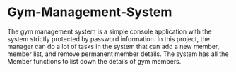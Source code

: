 # Gym-Management-System
The gym management system is a simple console application with the system strictly protected by password information. In this project, the manager can do a lot of tasks in the system that can add a new member, member list, and remove permanent member details. The system has all the Member functions to list down the details of gym members.
